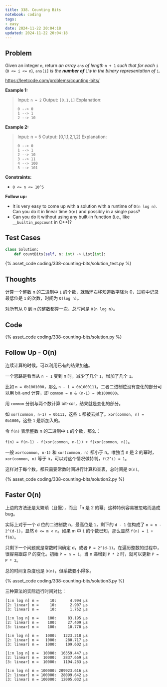 ```yaml
---
title: 338. Counting Bits
notebook: coding
tags:
- easy
date: 2024-11-22 20:04:18
updated: 2024-11-22 20:04:18
---
```

## Problem

Given an integer `n`, return _an array_ `ans` _of length_ `n + 1` _such that for each_ `i` (`0 <= i <= n`)_,_ `ans[i]` _is the **number of**_ `1`_**'s** in the binary representation of_ `i`.

<https://leetcode.com/problems/counting-bits/>

**Example 1:**

> Input: `n = 2`
> Output: `[0,1,1]`
> Explanation:
>
> ``` text
> 0 --> 0
> 1 --> 1
> 2 --> 10
> ```

**Example 2:**

> Input: n = 5
> Output: [0,1,1,2,1,2]
> Explanation:
>
> ``` text
> 0 --> 0
> 1 --> 1
> 2 --> 10
> 3 --> 11
> 4 --> 100
> 5 --> 101
> ```

**Constraints:**

- `0 <= n <= 10^5`

**Follow up:**

- It is very easy to come up with a solution with a runtime of `O(n log n)`. Can you do it in linear time `O(n)` and possibly in a single pass?
- Can you do it without using any built-in function (i.e., like `__builtin_popcount` in C++)?

## Test Cases

``` python
class Solution:
    def countBits(self, n: int) -> List[int]:
```

{% asset_code coding/338-counting-bits/solution_test.py %}

## Thoughts

计算一个整数 n 的二进制中 `1` 的个数，就循环右移知道数字降为 0，过程中记录最低位是 `1` 的次数，时间为 `O(log n)`。

对所有从 0 到 n 的整数都算一次，总时间是 `O(n log n)`。

## Code

{% asset_code coding/338-counting-bits/solution.py %}

## Follow Up - O(n)

连续计算的时候，可以利用已有的结果加速。

一个思路是看当从 `n - 1` 变到 n 时，减少了几个 `1`，增加了几个 `1`。

比如 `n = 0b1001000`，那么 `n - 1 = 0b1000111`。二者二进制位没有变化的部分可以用 bit-and 计算，即 `common = n & (n-1) = 0b1000000`。

用 `common` 分别与两个数计算 bit-xor，结果就是变化的部分。

如 `xor(common, n-1) = 0b111`，这些 `1` 都被去掉了。`xor(common, n) = 0b1000`，这些 `1` 是新加入的。

令 `f(n)` 表示整数 n 的二进制中 `1` 的个数，那么：

`f(n) = f(n-1) - f(xor(common, n-1)) + f(xor(common, n))`。

一般 `xor(common, n-1)` 和 `xor(common, n)` 都小于 n。唯独当 n 是 2 的幂时，`xor(common, n)` 等于 n，可以对这个情况做特判，`f(2^i) = 1`。

这样对于每个数，都只需要常数时间进行计算和查表，总时间是 `O(n)`。

{% asset_code coding/338-counting-bits/solution2.py %}

## Faster O(n)

上边的方法还是太繁琐（且慢），而且「n 是 2 的幂」这种特例容易被忽略而造成 bug。

实际上对于一个 d 位的二进制数 n，最高位是 `1`，剩下的 `d - 1` 位构成了 `m = n - 2^(d-1)`，显然 `0 <= m < n`。如果 m 中 `1` 的个数已知，那么显然 `f(n) = 1 + f(m)`。

只剩下一个问题就是常数时间确定 d，或者 `P = 2^(d-1)`。在遍历整数的过程中，很容易跟踪 P 的变化。初始 `P = n = 1`，当 n 递增到 `P * 2` 时，就可以更新 `P = P * 2`。

总的时间复杂度也是 `O(n)`，但系数要小得多。

{% asset_code coding/338-counting-bits/solution3.py %}

三种算法的实际运行时间对比：

``` text
[1:n log n] n =     10:      4.994 μs
[2: linear] n =     10:      2.907 μs
[3: linear] n =     10:      1.752 μs

[1:n log n] n =    100:     83.195 μs
[2: linear] n =    100:     27.409 μs
[3: linear] n =    100:     10.770 μs

[1:n log n] n =   1000:   1223.218 μs
[2: linear] n =   1000:    280.717 μs
[3: linear] n =   1000:    109.602 μs

[1:n log n] n =  10000:  16359.447 μs
[2: linear] n =  10000:   2837.669 μs
[3: linear] n =  10000:   1194.283 μs

[1:n log n] n = 100000: 209923.616 μs
[2: linear] n = 100000:  28099.642 μs
[3: linear] n = 100000:  12005.032 μs
```
